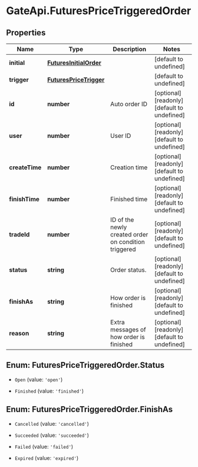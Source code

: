 # GateApi.FuturesPriceTriggeredOrder

## Properties

Name | Type | Description | Notes
------------ | ------------- | ------------- | -------------
**initial** | [**FuturesInitialOrder**](FuturesInitialOrder.md) |  | [default to undefined]
**trigger** | [**FuturesPriceTrigger**](FuturesPriceTrigger.md) |  | [default to undefined]
**id** | **number** | Auto order ID | [optional] [readonly] [default to undefined]
**user** | **number** | User ID | [optional] [readonly] [default to undefined]
**createTime** | **number** | Creation time | [optional] [readonly] [default to undefined]
**finishTime** | **number** | Finished time | [optional] [readonly] [default to undefined]
**tradeId** | **number** | ID of the newly created order on condition triggered | [optional] [readonly] [default to undefined]
**status** | **string** | Order status. | [optional] [readonly] [default to undefined]
**finishAs** | **string** | How order is finished | [optional] [readonly] [default to undefined]
**reason** | **string** | Extra messages of how order is finished | [optional] [readonly] [default to undefined]

## Enum: FuturesPriceTriggeredOrder.Status

* `Open` (value: `'open'`)

* `Finished` (value: `'finished'`)


## Enum: FuturesPriceTriggeredOrder.FinishAs

* `Cancelled` (value: `'cancelled'`)

* `Succeeded` (value: `'succeeded'`)

* `Failed` (value: `'failed'`)

* `Expired` (value: `'expired'`)


